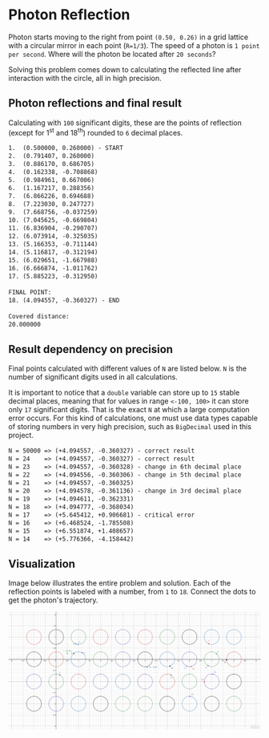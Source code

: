 # Photon Reflection #

Photon starts moving to the right from point `(0.50, 0.26)` in a grid lattice with a circular mirror in each point (`R=1/3`). 
The speed of a photon is `1 point per second`. Where will the photon be located after `20 seconds`?

Solving this problem comes down to calculating the reflected line after interaction with the circle, all in high precision. 


## Photon reflections and final result ##

Calculating with `100` significant digits, these are the points of reflection (except for 1<sup>st</sup> and 18<sup>th</sup>) rounded to `6` decimal places. 

    1.  (0.500000, 0.260000) - START
    2.  (0.791407, 0.260000)
    3.  (0.886170, 0.686705)
    4.  (0.162338, -0.708868)
    5.  (0.984961, 0.667006)
    6.  (1.167217, 0.288356)
    7.  (6.866226, 0.694688)
    8.  (7.223030, 0.247727)
    9.  (7.668756, -0.037259)
    10. (7.045625, -0.669804)
    11. (6.836904, -0.290707)
    12. (6.073914, -0.325035)
    13. (5.166353, -0.711144)
    14. (5.116817, -0.312194)
    15. (6.029651, -1.667988)
    16. (6.666874, -1.011762)
    17. (5.885223, -0.312950)

    FINAL POINT: 
    18. (4.094557, -0.360327) - END

    Covered distance: 
    20.000000


## Result dependency on precision ##

Final points calculated with different values of `N` are listed below. `N` is the number of significant digits used in all calculations.

It is important to notice that a `double` variable can store up to `15` stable decimal places, meaning that for values in range `<-100, 100>` it can store only `17` significant digits. That is the exact `N` at which a large computation error occurs. For this kind of calculations, one must use data types capable of storing numbers in very high precision, such as `BigDecimal` used in this project. 

    N = 50000 => (+4.094557, -0.360327) - correct result
    N = 24    => (+4.094557, -0.360327) - correct result
    N = 23    => (+4.094557, -0.360328) - change in 6th decimal place
    N = 22    => (+4.094556, -0.360306) - change in 5th decimal place
    N = 21    => (+4.094557, -0.360325)
    N = 20    => (+4.094578, -0.361136) - change in 3rd decimal place
    N = 19    => (+4.094611, -0.362331)
    N = 18    => (+4.094777, -0.368034)
    N = 17    => (+5.645412, +0.906681) - critical error
    N = 16    => (+6.468524, -1.785508)
    N = 15    => (+6.551874, +1.408657)
    N = 14    => (+5.776366, -4.158442)



## Visualization ##

Image below illustrates the entire problem and solution. Each of the reflection points is labeled with a number, from `1` to `18`. Connect the dots to get the photon's trajectory. 

![Desmos graph](https://raw.githubusercontent.com/LMesaric/PhotonReflection/master/images/PhotonReflection.png)
